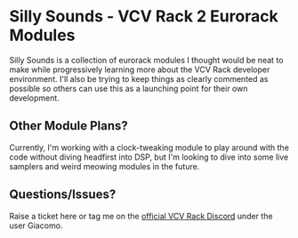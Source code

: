 # Silly Sounds - VCV Rack 2 Eurorack Modules

Silly Sounds is a collection of eurorack modules I thought would be neat to make while progressively learning more about the VCV Rack developer environment. I'll also be trying to keep things as clearly commented as possible so others can use this as a launching point for their own development.

## Other Module Plans?

Currently, I'm working with a clock-tweaking module to play around with the code without diving headfirst into DSP, but I'm looking to dive into some live samplers and weird meowing modules in the future.

## Questions/Issues?

Raise a ticket here or tag me on the [official VCV Rack Discord](https://discord.gg/wxa89Mh) under the user Giacomo.